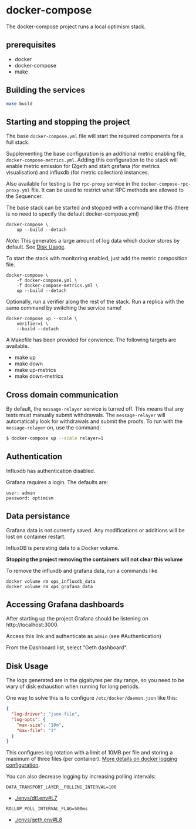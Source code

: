 # docker-compose

The docker-compose project runs a local optimism stack.

## prerequisites

- docker
- docker-compose
- make

## Building the services

```bash
make build
```

## Starting and stopping the project

The base `docker-compose.yml` file will start the required components for a full stack.

Supplementing the base configuration is an additional metric enabling file, `docker-compose-metrics.yml`. Adding this configuration to the stack will enable metric emission for l2geth and start grafana (for metrics visualisation) and influxdb (for metric collection) instances.

Also available for testing is the `rpc-proxy` service in the `docker-compose-rpc-proxy.yml` file. It can be used to restrict what RPC methods are allowed to the Sequencer.

The base stack can be started and stopped with a command like this (there is no need to specify the default docker-compose.yml)
```
docker-compose \
    up --build --detach
```

*Note*: This generates a large amount of log data which docker stores by default. See [Disk Usage](#disk-usage).

To start the stack with monitoring enabled, just add the metric composition file.
```
docker-compose \
    -f docker-compose.yml \
    -f docker-compose-metrics.yml \
    up --build --detach
```

Optionally, run a verifier along the rest of the stack. Run a replica with the same command by switching the service name!
```
docker-compose up --scale \
    verifier=1 \
    --build --detach
```


A Makefile has been provided for convience. The following targets are available.
- make up
- make down
- make up-metrics
- make down-metrics

## Cross domain communication

By default, the `message-relayer` service is turned off. This means that
any tests must manually submit withdrawals. The `message-relayer` will
automatically look for withdrawals and submit the proofs. To run with the
`message-relayer` on, use the command:

```bash
$ docker-compose up --scale relayer=1
```

## Authentication

Influxdb has authentication disabled.

Grafana requires a login. The defaults are:
```
user: admin
password: optimism
```

## Data persistance

Grafana data is not currently saved. Any modifications or additions will be lost on container restart.

InfluxDB is persisting data to a Docker volume.

**Stopping the project removing the containers will not clear this volume**

To remove the influxdb and grafana data, run a commands like
```
docker volume rm ops_influxdb_data
docker volume rm ops_grafana_data
```

## Accessing Grafana dashboards

After starting up the project Grafana should be listening on http://localhost:3000.

Access this link and authenticate as `admin` (see #Authentication)

From the Dashboard list, select "Geth dashboard".

## Disk Usage

The logs generated are in the gigabytes per day range, so you need to be wary of disk exhaustion when running for long periods.

One way to solve this is to configure `/etc/docker/daemon.json` like this:

```json
{
  "log-driver": "json-file",
  "log-opts": {
    "max-size": "10m",
    "max-file": "3"
  }
}
```

This configures log rotation with a limit of 10MB per file and storing a maximum of three files (per container). [More details on docker logging configuration](https://docs.docker.com/config/containers/logging/configure/).

You can also decrease logging by increasing polling intervals:

```env
DATA_TRANSPORT_LAYER__POLLING_INTERVAL=100
```
- [./envs/dtl.env#L7](./envs/dtl.env#L7)

```env
ROLLUP_POLL_INTERVAL_FLAG=500ms
```
- [./envs/geth.env#L8](./envs/geth.env#L8)
